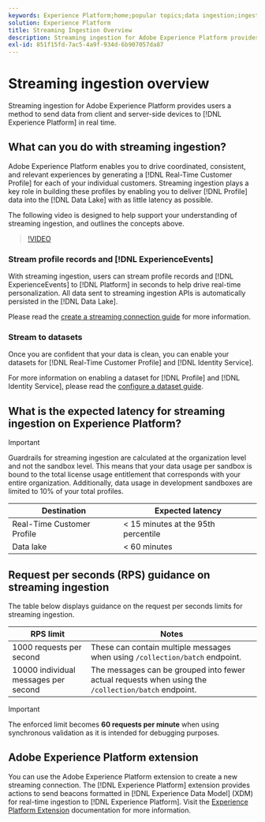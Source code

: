 ```yaml
---
keywords: Experience Platform;home;popular topics;data ingestion;ingested data;streaming;overview;streaming ingestion;latency;streaming latency;
solution: Experience Platform
title: Streaming Ingestion Overview
description: Streaming ingestion for Adobe Experience Platform provides users a method to send data from client and server-side devices to Experience Platform in real time.
exl-id: 851f15fd-7ac5-4a9f-934d-6b907057da87
---
```

# Streaming ingestion overview

Streaming ingestion for Adobe Experience Platform provides users a method to send data from client and server-side devices to [!DNL Experience Platform] in real time.

## What can you do with streaming ingestion?

Adobe Experience Platform enables you to drive coordinated, consistent, and relevant experiences by generating a [!DNL Real-Time Customer Profile] for each of your individual customers. Streaming ingestion plays a key role in building these profiles by enabling you to deliver [!DNL Profile] data into the [!DNL Data Lake] with as little latency as possible. 

The following video is designed to help support your understanding of streaming ingestion, and outlines the concepts above.

>[!VIDEO](https://video.tv.adobe.com/v/28425?quality=12&learn=on)

### Stream profile records and [!DNL ExperienceEvents]

With streaming ingestion, users can stream profile records and [!DNL ExperienceEvents] to [!DNL Platform] in seconds to help drive real-time personalization. All data sent to streaming ingestion APIs is automatically persisted in the [!DNL Data Lake].

Please read the [create a streaming connection guide](../tutorials/create-streaming-connection.md) for more information.

### Stream to datasets

Once you are confident that your data is clean, you can enable your datasets for [!DNL Real-Time Customer Profile] and [!DNL Identity Service].

For more information on enabling a dataset for [!DNL Profile] and [!DNL Identity Service], please read the [configure a dataset guide](../../profile/tutorials/dataset-configuration.md). 

## What is the expected latency for streaming ingestion on Experience Platform?

>[!IMPORTANT]
>
>Guardrails for streaming ingestion are calculated at the organization level and not the sandbox level. This means that your data usage per sandbox is bound to the total license usage entitlement that corresponds with your entire organization. Additionally, data usage in development sandboxes are limited to 10% of your total profiles.

| Destination | Expected latency | 
| --------- | ---------------- |
| Real-Time Customer Profile | < 15 minutes at the 95th percentile |
| Data lake | < 60 minutes |

## Request per seconds (RPS) guidance on streaming ingestion

The table below displays guidance on the request per seconds limits for streaming ingestion.

| RPS limit | Notes |
| --- | --- |
| 1000 requests per second | These can contain multiple messages when using `/collection/batch` endpoint. |
| 10000 individual messages per second | The messages can be grouped into fewer actual requests when using the `/collection/batch` endpoint. |

>[!IMPORTANT]
>
>The enforced limit becomes **60 requests per minute** when using synchronous validation as it is intended for debugging purposes.

## Adobe Experience Platform extension

You can use the Adobe Experience Platform extension to create a new streaming connection. The [!DNL Experience Platform] extension provides actions to send beacons formatted in [!DNL Experience Data Model] (XDM) for real-time ingestion to [!DNL Experience Platform]. Visit the [Experience Platform Extension](../../tags/extensions/client/web-sdk/overview.md) documentation for more information.
